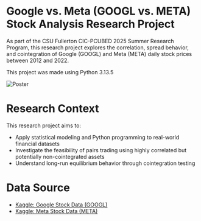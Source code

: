 # Google vs. Meta (GOOGL vs. META) Stock Analysis Research Project

As part of the CSU Fullerton CIC-PCUBED 2025 Summer Research Program, this research project explores the correlation, spread behavior, and cointegration of Google (GOOGL) and Meta (META) daily stock prices between 2012 and 2022.

This project was made using Python 3.13.5

![Poster](https://github.com/user-attachments/assets/4ded85eb-dff4-4235-bbc7-5ae6f61c9724)

# Research Context
This research project aims to:
* Apply statistical modeling and Python programming to real-world financial datasets
* Investigate the feasibility of pairs trading using highly correlated but potentially non-cointegrated assets
* Understand long-run equilibrium behavior through cointegration testing

# Data Source
* [Kaggle: Google Stock Data (GOOGL)]([https://www.kaggle.com](https://www.kaggle.com/datasets/varpit94/google-stock-data))
* [Kaggle: Meta Stock Data (META)](https://www.kaggle.com/datasets/umerhaddii/meta-stock-data-2025)
